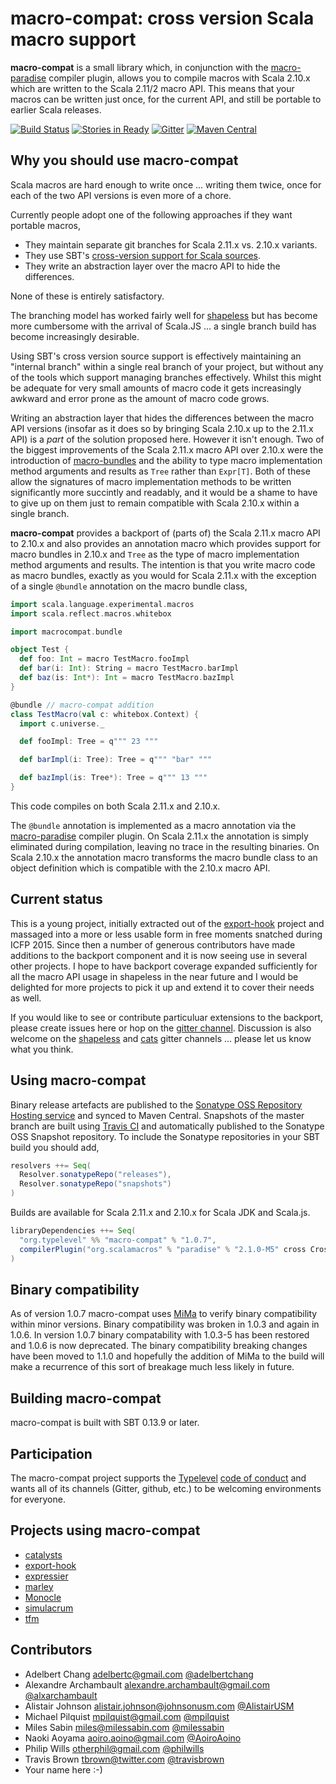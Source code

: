 # macro-compat: cross version Scala macro support

**macro-compat** is a small library which, in conjunction with the [macro-paradise][macro-paradise] compiler plugin,
allows you to compile macros with Scala 2.10.x which are written to the Scala 2.11/2 macro API. This means that your
macros can be written just once, for the current API, and still be portable to earlier Scala releases.

[![Build Status](https://api.travis-ci.org/milessabin/macro-compat.png?branch=master)](https://travis-ci.org/milessabin/macro-compat)
[![Stories in Ready](https://badge.waffle.io/milessabin/macro-compat.png?label=Ready)](https://waffle.io/milessabin/macro-compat)
[![Gitter](https://badges.gitter.im/Join%20Chat.svg)](https://gitter.im/milessabin/macro-compat)
[![Maven Central](https://img.shields.io/maven-central/v/org.typelevel/macro-compat_2.11.svg)](https://maven-badges.herokuapp.com/maven-central/org.typelevel/macro-compat_2.11)

## Why you should use macro-compat

Scala macros are hard enough to write once ... writing them twice, once for each of the two API versions is even more
of a chore.

Currently people adopt one of the following approaches if they want portable macros,

+ They maintain separate git branches for Scala 2.11.x vs. 2.10.x variants.
+ They use SBT's [cross-version support for Scala sources][sbt-cross].
+ They write an abstraction layer over the macro API to hide the differences.

None of these is entirely satisfactory.

The branching model has worked fairly well for [shapeless][shapeless] but has become more cumbersome with the arrival
of Scala.JS ... a single branch build has become increasingly desirable.

Using SBT's cross version source support is effectively maintaining an "internal branch" within a single real branch
of your project, but without any of the tools which support managing branches effectively. Whilst this might be
adequate for very small amounts of macro code it gets increasingly awkward and error prone as the amount of macro code
grows.

Writing an abstraction layer that hides the differences between the macro API versions (insofar as it does so by
bringing Scala 2.10.x up to the 2.11.x API) is a _part_ of the solution proposed here. However it isn't enough. Two of
the biggest improvements of the Scala 2.11.x macro API over 2.10.x were the introduction of
[macro-bundles][macro-bundles] and the ability to type macro implementation method arguments and results as `Tree`
rather than `Expr[T]`. Both of these allow the signatures of macro implementation methods to be written significantly
more succintly and readably, and it would be a shame to have to give up on them just to remain compatible with Scala
2.10.x within a single branch.

**macro-compat** provides a backport of (parts of) the Scala 2.11.x macro API to 2.10.x and also provides an
annotation macro which provides support for macro bundles in 2.10.x and `Tree` as the type of macro implementation
method arguments and results. The intention is that you write macro code as macro bundles, exactly as you would for
Scala 2.11.x with the exception of a single `@bundle` annotation on the macro bundle class,

```scala
import scala.language.experimental.macros
import scala.reflect.macros.whitebox

import macrocompat.bundle

object Test {
  def foo: Int = macro TestMacro.fooImpl
  def bar(i: Int): String = macro TestMacro.barImpl
  def baz(is: Int*): Int = macro TestMacro.bazImpl
}

@bundle // macro-compat addition
class TestMacro(val c: whitebox.Context) {
  import c.universe._

  def fooImpl: Tree = q""" 23 """

  def barImpl(i: Tree): Tree = q""" "bar" """

  def bazImpl(is: Tree*): Tree = q""" 13 """
}
```

This code compiles on both Scala 2.11.x and 2.10.x.

The `@bundle` annotation is implemented as a macro annotation via the [macro-paradise][macro-paradise] compiler
plugin. On Scala 2.11.x the annotation is simply eliminated during compilation, leaving no trace in the resulting
binaries. On Scala 2.10.x the annotation macro transforms the macro bundle class to an object definition which is
compatible with the 2.10.x macro API.

## Current status

This is a young project, initially extracted out of the [export-hook][export-hook] project and massaged into a more or
less usable form in free moments snatched during ICFP 2015. Since then a number of generous contributors have made
additions to the backport component and it is now seeing use in several other projects. I hope to have backport
coverage expanded sufficiently for all the macro API usage in shapeless in the near future and I would be delighted
for more projects to pick it up and extend it to cover their needs as well.

If you would like to see or contribute particuluar extensions to the backport, please create issues here or hop on the
[gitter channel][macrocompat-gitter]. Discussion is also welcome on the [shapeless][shapeless-gitter] and
[cats][cats-gitter] gitter channels ... please let us know what you think.

## Using macro-compat

Binary release artefacts are published to the [Sonatype OSS Repository Hosting service][sonatype] and synced to Maven
Central. Snapshots of the master branch are built using [Travis CI][ci] and automatically published to the Sonatype
OSS Snapshot repository. To include the Sonatype repositories in your SBT build you should add,

```scala
resolvers ++= Seq(
  Resolver.sonatypeRepo("releases"),
  Resolver.sonatypeRepo("snapshots")
)
```

Builds are available for Scala 2.11.x and 2.10.x for Scala JDK and Scala.js.

```scala
libraryDependencies ++= Seq(
  "org.typelevel" %% "macro-compat" % "1.0.7",
  compilerPlugin("org.scalamacros" % "paradise" % "2.1.0-M5" cross CrossVersion.full)
)
```

## Binary compatibility

As of version 1.0.7 macro-compat uses [MiMa][mima] to verify binary compatibility within minor versions. Binary
compatibility was broken in 1.0.3 and again in 1.0.6. In version 1.0.7 binary compatability with 1.0.3-5 has been
restored and 1.0.6 is now deprecated. The binary compatibility breaking changes have been moved to 1.1.0 and hopefully
the addition of MiMa to the build will make a recurrence of this sort of breakage much less likely in future.

## Building macro-compat

macro-compat is built with SBT 0.13.9 or later.

## Participation

The macro-compat project supports the [Typelevel][typelevel] [code of conduct][codeofconduct] and wants all of its
channels (Gitter, github, etc.) to be welcoming environments for everyone.

## Projects using macro-compat

+ [catalysts][catalysts]
+ [export-hook][export-hook]
+ [expressier][expressier]
+ [marley][marley]
+ [Monocle][monocle]
+ [simulacrum][simulacrum]
+ [tfm][tfm]

## Contributors

+ Adelbert Chang <adelbertc@gmail.com> [@adelbertchang](https://twitter.com/adelbertchang)
+ Alexandre Archambault <alexandre.archambault@gmail.com> [@alxarchambault](https://twitter.com/alxarchambault)
+ Alistair Johnson <alistair.johnson@johnsonusm.com> [@AlistairUSM](https://twitter.com/AlistairUSM)
+ Michael Pilquist <mpilquist@gmail.com> [@mpilquist](https://twitter.com/mpilquist)
+ Miles Sabin <miles@milessabin.com> [@milessabin](https://twitter.com/milessabin)
+ Naoki Aoyama <aoiro.aoino@gmail.com> [@AoiroAoino](https://twitter.com/AoiroAoino)
+ Philip Wills <otherphil@gmail.com> [@philwills](https://twitter.com/philwills)
+ Travis Brown <tbrown@twitter.com> [@travisbrown](https://twitter.com/travisbrown)
+ Your name here :-)

[macro-paradise]: http://docs.scala-lang.org/overviews/macros/paradise.html
[sbt-cross]: http://www.scala-sbt.org/0.13/docs/sbt-0.13-Tech-Previews.html#Cross-version+support+for+Scala+sources
[shapeless]: https://github.com/milessabin/shapeless
[macro-bundles]: http://docs.scala-lang.org/overviews/macros/bundles.html
[export-hook]: https://github.com/milessabin/export-hook
[expressier]: https://github.com/travisbrown/expressier
[simulacrum]: https://github.com/mpilquist/simulacrum
[tfm]: https://github.com/adelbertc/tfm
[marley]: https://github.com/guardian/marley
[monocle]: https://github.com/julien-truffaut/Monocle
[shapeless-gitter]: https://gitter.im/milessabin/shapeless
[cats-gitter]: https://gitter.im/non/cats
[macrocompat-gitter]: https://gitter.im/milessabin/macro-compat
[typelevel]: http://typelevel.org/
[codeofconduct]: http://typelevel.org/conduct.html
[catalysts]: https://github.com/InTheNow/catalysts
[sonatype]: https://oss.sonatype.org/index.html#nexus-search;quick~macro-compat
[ci]: https://travis-ci.org/milessabin/macro-compat
[mima]: https://github.com/typesafehub/migration-manager
